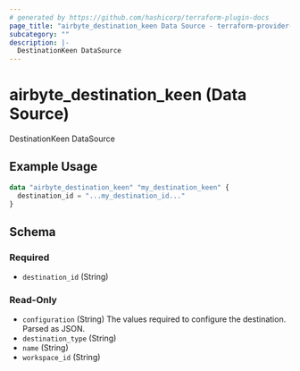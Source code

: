 ```yaml
---
# generated by https://github.com/hashicorp/terraform-plugin-docs
page_title: "airbyte_destination_keen Data Source - terraform-provider-airbyte"
subcategory: ""
description: |-
  DestinationKeen DataSource
---
```


# airbyte_destination_keen (Data Source)

DestinationKeen DataSource

## Example Usage

```terraform
data "airbyte_destination_keen" "my_destination_keen" {
  destination_id = "...my_destination_id..."
}
```

<!-- schema generated by tfplugindocs -->
## Schema

### Required

- `destination_id` (String)

### Read-Only

- `configuration` (String) The values required to configure the destination. Parsed as JSON.
- `destination_type` (String)
- `name` (String)
- `workspace_id` (String)


